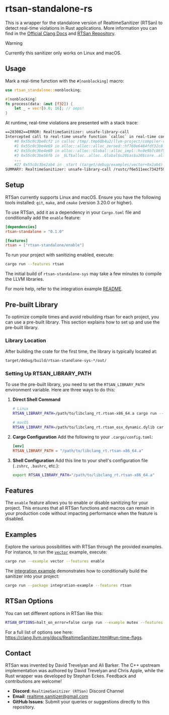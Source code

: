 # rtsan-standalone-rs

This is a wrapper for the standalone version of RealtimeSanitizer (RTSan) to
detect real-time violations in Rust applications.
More information you can find in the [Official Clang Docs](https://clang.llvm.org/docs/RealtimeSanitizer.html)
and [RTSan Repository](https://github.com/realtime-sanitizer/rtsan).

> [!WARNING]
> Currently this sanitizer only works on Linux and macOS.

## Usage

Mark a real-time function with the `#[nonblocking]` macro:

```rust
use rtsan_standalone::nonblocking;

#[nonblocking]
fn process(data: &mut [f32]) {
    let _ = vec![0.0; 16]; // oops!
}
```

At runtime, real-time violations are presented with a stack trace:

```bash
==283082==ERROR: RealtimeSanitizer: unsafe-library-call
Intercepted call to real-time unsafe function `calloc` in real-time context!
    #0 0x55c0c3be8cf2 in calloc /tmp/.tmp6Qb4u2/llvm-project/compiler-rt/lib/rtsan/rtsan_interceptors_posix.cpp:470:34
    #1 0x55c0c3be4e69 in alloc::alloc::alloc_zeroed::hf760e6484fdf32c8 /rustc/f6e511eec7342f59a25f7c0534f1dbea00d01b14/library/alloc/src/alloc.rs:170:14
    #2 0x55c0c3be4e69 in alloc::alloc::Global::alloc_impl::hc0e9b7c86f5cad5c /rustc/f6e511eec7342f59a25f7c0534f1dbea00d01b14/library/alloc/src/alloc.rs:181:43
    #3 0x55c0c3be56fb in _$LT$alloc..alloc..Global$u20$as$u20$core..alloc..Allocator$GT$::allocate_zeroed::h8f75ff921b519af6 /rustc/f6e511eec7342f59a25f7c0534f1dbea00d01b14/library/alloc/src/alloc.rs:246:9
    ...
    #27 0x55c0c3be2ab4 in _start (target/debug/examples/vector+0x2ab4) (BuildId: adb992a7e560cd00ef533c9333d3c033fb4a7c42)
SUMMARY: RealtimeSanitizer: unsafe-library-call /rustc/f6e511eec7342f59a25f7c0534f1dbea00d01b14/library/alloc/src/alloc.rs:170:14 in alloc::alloc::alloc_zeroed::hf760e6484fdf32c8
```

## Setup

RTSan currently supports Linux and macOS. Ensure you have the following tools
installed: `git`, `make`, and `cmake` (version 3.20.0 or higher).

To use RTSan, add it as a dependency in your `Cargo.toml` file and conditionally add the
`enable` feature:

```toml
[dependencies]
rtsan-standalone = "0.1.0"

[features]
rtsan = ["rtsan-standalone/enable"]
```

To run your project with sanitizing enabled, execute:

```sh
cargo run --features rtsan
```

The initial build of `rtsan-standalone-sys` may take a few minutes to compile the LLVM
libraries.

For more help, refer to the integration example
[README](examples/integration-example/README.md).

## Pre-built Library

To optimize compile times and avoid rebuilding rtsan for each project, you can use a pre-built library. This section explains how to set up and use the pre-built library.

### Library Location

After building the crate for the first time, the library is typically located at:

```sh
target/debug/build/rtsan-standlone-sys-*/out/
```

### Setting Up RTSAN_LIBRARY_PATH

To use the pre-built library, you need to set the `RTSAN_LIBRARY_PATH` environment variable. Here are three ways to do this:

1. **Direct Shell Command**

   ```sh
   # Linux
   RTSAN_LIBRARY_PATH=/path/to/libclang_rt.rtsan-x86_64.a cargo run --features enable

   # macOS
   RTSAN_LIBRARY_PATH=/path/to/libclang_rt.rtsan_osx_dynamic.dylib cargo run --features enable
   ```

2. **Cargo Configuration**
   Add the following to your `.cargo/config.toml`:

   ```toml
   [env]
   RTSAN_LIBRARY_PATH = "/path/to/libclang_rt.rtsan-x86_64.a"
   ```

3. **Shell Configuration**
   Add this line to your shell's configuration file (`.zshrc`, `.bashrc`, etc.):
   ```sh
   export RTSAN_LIBRARY_PATH="/path/to/libclang_rt.rtsan-x86_64.a"
   ```

## Features

The `enable` feature allows you to enable or disable sanitizing for your
project. This ensures that all RTSan functions and macros can remain in your
production code without impacting performance when the feature is disabled.

## Examples

Explore the various possibilities with RTSan through the provided examples. For
instance, to run the [`vector`](examples/vector.rs) example, execute:

```sh
cargo run --example vector --features enable
```

The [integration example](./examples/integration-example/) demonstrates how to
conditionally build the sanitizer into your project:

```sh
cargo run --package integration-example --features rtsan
```

## RTSan Options

You can set different options in RTSan like this:

```sh
RTSAN_OPTIONS=halt_on_error=false cargo run --example mutex --features enable
```

For a full list of options see here: https://clang.llvm.org/docs/RealtimeSanitizer.html#run-time-flags.

## Contact

RTSan was invented by David Trevelyan and Ali Barker. The C++ upstream
implementation was authored by David Trevelyan and Chris Apple, while the Rust
wrapper was developed by Stephan Eckes. Feedback and contributions are welcome!

- **Discord**: `RealtimeSanitizer (RTSan)` Discord Channel
- **Email**: [realtime.sanitizer@gmail.com](mailto:realtime.sanitizer@gmail.com)
- **GitHub Issues**: Submit your queries or suggestions directly to this
  repository.
